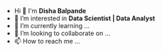- Hi 👋 I'm <b><n3>Disha Balpande</h3></b>
- 👀 I’m interested in <b>Data Scientist | Data Analyst </b>
- 🌱 I’m currently learning ...
- 💞️ I’m looking to collaborate on ...
- 📫 How to reach me ...

<!---
dishabalpande11/dishabalpande11 is a ✨ special ✨ repository because its `README.md` (this file) appears on your GitHub profile.
You can click the Preview link to take a look at your changes.
--->
